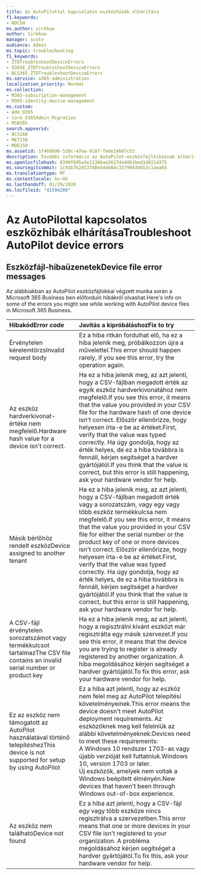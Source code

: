 ```yaml
---
title: Az AutoPilottal kapcsolatos eszközhibák elhárítása
f1.keywords:
- NOCSH
ms.author: sirkkuw
author: Sirkkuw
manager: scotv
audience: Admin
ms.topic: troubleshooting
f1_keywords:
- ZTDTroubleshootDeviceErrors
- O365E_ZTDTroubleshootDeviceErrors
- BCS365_ZTDTroubleshootDeviceErrors
ms.service: o365-administration
localization_priority: Normal
ms.collection:
- M365-subscription-management
- M365-identity-device-management
ms.custom:
- Adm_O365
- Core_O365Admin_Migration
- MSB365
search.appverid:
- BCS160
- MET150
- MOE150
ms.assetid: 1f468690-530c-47ea-918f-fede24607c53
description: További információ az AutoPilot-eszközfájlhibáinak elhárításáról.
ms.openlocfilehash: 8390f695a3e11386ae2617da4061bed1d8214375
ms.sourcegitcommit: 1c91b7b24537d0e54d484c3379043db53c1aea65
ms.translationtype: MT
ms.contentlocale: hu-HU
ms.lasthandoff: 01/29/2020
ms.locfileid: "41594208"
---
```

# <a name="troubleshoot-autopilot-device-errors"></a><span data-ttu-id="5a23a-103">Az AutoPilottal kapcsolatos eszközhibák elhárítása</span><span class="sxs-lookup"><span data-stu-id="5a23a-103">Troubleshoot AutoPilot device errors</span></span>

## <a name="device-file-error-messages"></a><span data-ttu-id="5a23a-104">Eszközfájl-hibaüzenetek</span><span class="sxs-lookup"><span data-stu-id="5a23a-104">Device file error messages</span></span>

<span data-ttu-id="5a23a-105">Az alábbiakban az AutoPilot eszközfájlokkal végzett munka során a Microsoft 365 Business ben előforduló hibákról olvashat.</span><span class="sxs-lookup"><span data-stu-id="5a23a-105">Here's info on some of the errors you might see while working with AutoPilot device files in Microsoft 365 Business.</span></span> 
  
|<span data-ttu-id="5a23a-106">**Hibakód**</span><span class="sxs-lookup"><span data-stu-id="5a23a-106">**Error code**</span></span>|<span data-ttu-id="5a23a-107">**Javítás a kipróbáláshoz**</span><span class="sxs-lookup"><span data-stu-id="5a23a-107">**Fix to try**</span></span>|
|:-----|:-----|
|<span data-ttu-id="5a23a-108">Érvénytelen kérelemtörzs</span><span class="sxs-lookup"><span data-stu-id="5a23a-108">Invalid request body</span></span>  <br/> |<span data-ttu-id="5a23a-109">Ez a hiba ritkán fordulhat elő, ha ez a hiba jelenik meg, próbálkozzon újra a művelettel.</span><span class="sxs-lookup"><span data-stu-id="5a23a-109">This error should happen rarely, if you see this error, try the operation again.</span></span>  <br/> |
|<span data-ttu-id="5a23a-110">Az eszköz hardverkivonat-értéke nem megfelelő.</span><span class="sxs-lookup"><span data-stu-id="5a23a-110">Hardware hash value for a device isn't correct.</span></span>  <br/> |<span data-ttu-id="5a23a-111">Ha ez a hiba jelenik meg, az azt jelenti, hogy a CSV-fájlban megadott érték az egyik eszköz hardverkivonatához nem megfelelő.</span><span class="sxs-lookup"><span data-stu-id="5a23a-111">If you see this error, it means that the value you provided in your CSV file for the hardware hash of one device isn't correct.</span></span> <span data-ttu-id="5a23a-112">Először ellenőrizze, hogy helyesen írta-e be az értéket.</span><span class="sxs-lookup"><span data-stu-id="5a23a-112">First, verify that the value was typed correctly.</span></span> <span data-ttu-id="5a23a-113">Ha úgy gondolja, hogy az érték helyes, de ez a hiba továbbra is fennáll, kérjen segítséget a hardver gyártójától.</span><span class="sxs-lookup"><span data-stu-id="5a23a-113">If you think that the value is correct, but this error is still happening, ask your hardware vendor for help.</span></span>  <br/> |
|<span data-ttu-id="5a23a-114">Másik bérlőhöz rendelt eszköz</span><span class="sxs-lookup"><span data-stu-id="5a23a-114">Device assigned to another tenant</span></span>  <br/> |<span data-ttu-id="5a23a-115">Ha ez a hiba jelenik meg, az azt jelenti, hogy a CSV-fájlban megadott érték vagy a sorozatszám, vagy egy vagy több eszköz termékkulcsa nem megfelelő.</span><span class="sxs-lookup"><span data-stu-id="5a23a-115">If you see this error, it means that the value you provided in your CSV file for either the serial number or the product key of one or more devices isn't correct.</span></span> <span data-ttu-id="5a23a-116">Először ellenőrizze, hogy helyesen írta-e be az értéket.</span><span class="sxs-lookup"><span data-stu-id="5a23a-116">First, verify that the value was typed correctly.</span></span> <span data-ttu-id="5a23a-117">Ha úgy gondolja, hogy az érték helyes, de ez a hiba továbbra is fennáll, kérjen segítséget a hardver gyártójától.</span><span class="sxs-lookup"><span data-stu-id="5a23a-117">If you think that the value is correct, but this error is still happening, ask your hardware vendor for help.</span></span>  <br/> |
|<span data-ttu-id="5a23a-118">A CSV-fájl érvénytelen sorozatszámot vagy termékkulcsot tartalmaz</span><span class="sxs-lookup"><span data-stu-id="5a23a-118">The CSV file contains an invalid serial number or product key</span></span>  <br/> |<span data-ttu-id="5a23a-119">Ha ez a hiba jelenik meg, az azt jelenti, hogy a regisztrálni kívánt eszközt már regisztrálta egy másik szervezet.</span><span class="sxs-lookup"><span data-stu-id="5a23a-119">If you see this error, it means that the device you are trying to register is already registered by another organization.</span></span> <span data-ttu-id="5a23a-120">A hiba megoldásához kérjen segítséget a hardver gyártójától.</span><span class="sxs-lookup"><span data-stu-id="5a23a-120">To fix this error, ask your hardware vendor for help.</span></span>  <br/> |
|<span data-ttu-id="5a23a-121">Ez az eszköz nem támogatott az AutoPilot használatával történő telepítéshez</span><span class="sxs-lookup"><span data-stu-id="5a23a-121">This device is not supported for setup by using AutoPilot</span></span>  <br/> | <span data-ttu-id="5a23a-122">Ez a hiba azt jelenti, hogy az eszköz nem felel meg az AutoPilot telepítési követelményeinek.</span><span class="sxs-lookup"><span data-stu-id="5a23a-122">This error means the device doesn't meet AutoPilot deployment requirements.</span></span> <span data-ttu-id="5a23a-123">Az eszközöknek meg kell felelniük az alábbi követelményeknek:</span><span class="sxs-lookup"><span data-stu-id="5a23a-123">Devices need to meet these requirements:</span></span>  <br/>  <span data-ttu-id="5a23a-124">A Windows 10 rendszer 1703-as vagy újabb verzióját kell futtatniuk.</span><span class="sxs-lookup"><span data-stu-id="5a23a-124">Windows 10, version 1703 or later.</span></span>  <br/>  <span data-ttu-id="5a23a-125">Új eszközök, amelyek nem voltak a Windows beépített élményén.</span><span class="sxs-lookup"><span data-stu-id="5a23a-125">New devices that haven't been through Windows out-of-box experience.</span></span>  <br/> |
|<span data-ttu-id="5a23a-126">Az eszköz nem található</span><span class="sxs-lookup"><span data-stu-id="5a23a-126">Device not found</span></span>  <br/> |<span data-ttu-id="5a23a-127">Ez a hiba azt jelenti, hogy a CSV-fájl egy vagy több eszköze nincs regisztrálva a szervezetben.</span><span class="sxs-lookup"><span data-stu-id="5a23a-127">This error means that one or more devices in your CSV file isn't registered to your organization.</span></span> <span data-ttu-id="5a23a-128">A probléma megoldásához kérjen segítséget a hardver gyártójától.</span><span class="sxs-lookup"><span data-stu-id="5a23a-128">To fix this, ask your hardware vendor for help.</span></span>  <br/> |
